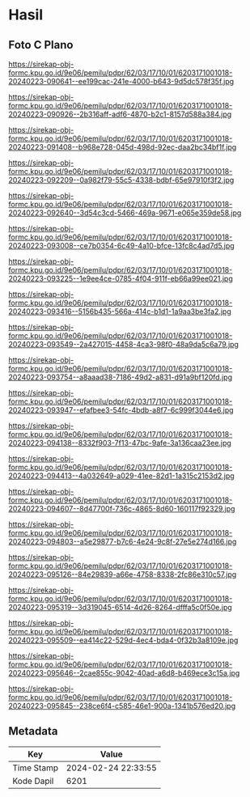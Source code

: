# Hasil

## Foto C Plano

https://sirekap-obj-formc.kpu.go.id/9e06/pemilu/pdpr/62/03/17/10/01/6203171001018-20240223-090641--ee199cac-241e-4000-b643-9d5dc578f35f.jpg

https://sirekap-obj-formc.kpu.go.id/9e06/pemilu/pdpr/62/03/17/10/01/6203171001018-20240223-090926--2b316aff-adf6-4870-b2c1-8157d588a384.jpg

https://sirekap-obj-formc.kpu.go.id/9e06/pemilu/pdpr/62/03/17/10/01/6203171001018-20240223-091408--b968e728-045d-498d-92ec-daa2bc34bf1f.jpg

https://sirekap-obj-formc.kpu.go.id/9e06/pemilu/pdpr/62/03/17/10/01/6203171001018-20240223-092209--0a982f79-55c5-4338-bdbf-65e97910f3f2.jpg

https://sirekap-obj-formc.kpu.go.id/9e06/pemilu/pdpr/62/03/17/10/01/6203171001018-20240223-092640--3d54c3cd-5466-469a-9671-e065e359de58.jpg

https://sirekap-obj-formc.kpu.go.id/9e06/pemilu/pdpr/62/03/17/10/01/6203171001018-20240223-093008--ce7b0354-6c49-4a10-bfce-13fc8c4ad7d5.jpg

https://sirekap-obj-formc.kpu.go.id/9e06/pemilu/pdpr/62/03/17/10/01/6203171001018-20240223-093225--1e9ee4ce-0785-4f04-911f-eb66a99ee021.jpg

https://sirekap-obj-formc.kpu.go.id/9e06/pemilu/pdpr/62/03/17/10/01/6203171001018-20240223-093416--5156b435-566a-414c-b1d1-1a9aa3be3fa2.jpg

https://sirekap-obj-formc.kpu.go.id/9e06/pemilu/pdpr/62/03/17/10/01/6203171001018-20240223-093549--2a427015-4458-4ca3-98f0-48a9da5c6a79.jpg

https://sirekap-obj-formc.kpu.go.id/9e06/pemilu/pdpr/62/03/17/10/01/6203171001018-20240223-093754--a8aaad38-7186-49d2-a831-d91a9bf120fd.jpg

https://sirekap-obj-formc.kpu.go.id/9e06/pemilu/pdpr/62/03/17/10/01/6203171001018-20240223-093947--efafbee3-54fc-4bdb-a8f7-6c999f3044e6.jpg

https://sirekap-obj-formc.kpu.go.id/9e06/pemilu/pdpr/62/03/17/10/01/6203171001018-20240223-094138--8332f903-7f13-47bc-9afe-3a136caa23ee.jpg

https://sirekap-obj-formc.kpu.go.id/9e06/pemilu/pdpr/62/03/17/10/01/6203171001018-20240223-094413--4a032649-a029-41ee-82d1-1a315c2153d2.jpg

https://sirekap-obj-formc.kpu.go.id/9e06/pemilu/pdpr/62/03/17/10/01/6203171001018-20240223-094607--8d47700f-736c-4865-8d60-160117f92329.jpg

https://sirekap-obj-formc.kpu.go.id/9e06/pemilu/pdpr/62/03/17/10/01/6203171001018-20240223-094803--a5e29877-b7c6-4e24-9c8f-27e5e274d166.jpg

https://sirekap-obj-formc.kpu.go.id/9e06/pemilu/pdpr/62/03/17/10/01/6203171001018-20240223-095126--84e29839-a66e-4758-8338-2fc86e310c57.jpg

https://sirekap-obj-formc.kpu.go.id/9e06/pemilu/pdpr/62/03/17/10/01/6203171001018-20240223-095319--3d319045-6514-4d26-8264-dfffa5c0f50e.jpg

https://sirekap-obj-formc.kpu.go.id/9e06/pemilu/pdpr/62/03/17/10/01/6203171001018-20240223-095509--ea414c22-529d-4ec4-bda4-0f32b3a8109e.jpg

https://sirekap-obj-formc.kpu.go.id/9e06/pemilu/pdpr/62/03/17/10/01/6203171001018-20240223-095646--2cae855c-9042-40ad-a6d8-b469ece3c15a.jpg

https://sirekap-obj-formc.kpu.go.id/9e06/pemilu/pdpr/62/03/17/10/01/6203171001018-20240223-095845--238ce6f4-c585-46e1-900a-1341b576ed20.jpg


## Metadata

| Key        | Value               |
| ---------- | ------------------- |
| Time Stamp | 2024-02-24 22:33:55 |
| Kode Dapil | 6201                |



